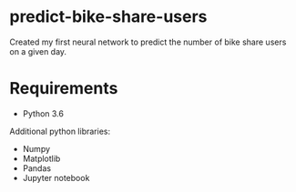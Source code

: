 # predict-bike-share-users
Created my first neural network to predict the number of bike share users on a given day.

# Requirements 
- Python 3.6

Additional python libraries:
- Numpy
- Matplotlib
- Pandas
- Jupyter notebook
